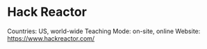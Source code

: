 # Hack Reactor

Countries: US, world-wide
Teaching Mode: on-site, online
Website: https://www.hackreactor.com/